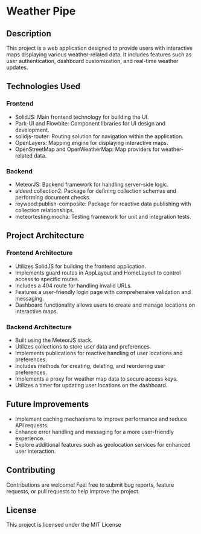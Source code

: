 # Weather Pipe

## Description
This project is a web application designed to provide users with interactive maps displaying various weather-related data. It includes features such as user authentication, dashboard customization, and real-time weather updates.

## Technologies Used

### Frontend
- SolidJS: Main frontend technology for building the UI.
- Park-UI and Flowbite: Component libraries for UI design and development.
- solidjs-router: Routing solution for navigation within the application.
- OpenLayers: Mapping engine for displaying interactive maps.
- OpenStreetMap and OpenWeatherMap: Map providers for weather-related data.

### Backend
- MeteorJS: Backend framework for handling server-side logic.
- aldeed:collection2: Package for defining collection schemas and performing document checks.
- reywood:publish-composite: Package for reactive data publishing with collection relationships.
- meteortesting:mocha: Testing framework for unit and integration tests.

## Project Architecture

### Frontend Architecture
- Utilizes SolidJS for building the frontend application.
- Implements guard routes in AppLayout and HomeLayout to control access to specific routes.
- Includes a 404 route for handling invalid URLs.
- Features a user-friendly login page with comprehensive validation and messaging.
- Dashboard functionality allows users to create and manage locations on interactive maps.

### Backend Architecture
- Built using the MeteorJS stack.
- Utilizes collections to store user data and preferences.
- Implements publications for reactive handling of user locations and preferences.
- Includes methods for creating, deleting, and reordering user preferences.
- Implements a proxy for weather map data to secure access keys.
- Utilizes a timer for updating user locations on the dashboard.

## Future Improvements
- Implement caching mechanisms to improve performance and reduce API requests.
- Enhance error handling and messaging for a more user-friendly experience.
- Explore additional features such as geolocation services for enhanced user interaction.


## Contributing
Contributions are welcome! Feel free to submit bug reports, feature requests, or pull requests to help improve the project.

## License
This project is licensed under the MIT License
